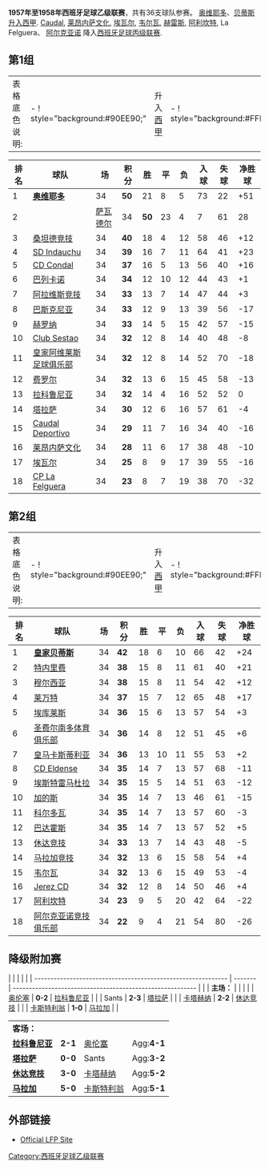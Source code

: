 **1957年至1958年西班牙足球乙级联赛**，共有36支球队参赛。 [奥维耶多](../Page/皇家奥维耶多.md "wikilink")、[贝蒂斯升入](https://zh.wikipedia.org/wiki/皇家贝蒂斯 "wikilink")[西甲](https://zh.wikipedia.org/wiki/西班牙足球甲级联赛 "wikilink"). [Caudal](https://zh.wikipedia.org/wiki/Caudal_Deportivo "wikilink"), [莱昂内萨文化](https://zh.wikipedia.org/wiki/莱昂内萨文化 "wikilink"), [埃瓦尔](https://zh.wikipedia.org/wiki/埃瓦尔社会体育足球俱乐部 "wikilink"), [韦尔瓦](https://zh.wikipedia.org/wiki/韦尔瓦足球俱乐部 "wikilink"), [赫雷斯](https://zh.wikipedia.org/wiki/赫雷斯竞技俱乐部 "wikilink"), [阿利坎特](https://zh.wikipedia.org/wiki/阿利坎特足球俱乐部 "wikilink"), La Felguera、 [阿尔克亚诺](https://zh.wikipedia.org/wiki/阿尔克亚诺竞技俱乐部 "wikilink") 降入[西班牙足球丙级联赛](../Page/西班牙足球丙级联赛.md "wikilink").

## 第1组

|                                            |                                                                                              |                                         |                                                |
| ------------------------------------------ | -------------------------------------------------------------------------------------------- | --------------------------------------- | ---------------------------------------------- |
| 表格底色说明: |- \! style="background:\#90EE90;" | 升入[西甲](https://zh.wikipedia.org/wiki/西班牙足球甲级联赛 "wikilink") |- \! style="background:\#FFDB58" | 降级附加赛 |- \! style="background:\#FFCCCC" | 降入[西班牙足球丙级联赛](../Page/西班牙足球丙级联赛.md "wikilink") |

| 排名 | 球队                                                                            | 场  | 积分     | 胜  | 平  | 负  | 入球 | 失球 | 净胜球  |
| -- | ----------------------------------------------------------------------------- | -- | ------ | -- | -- | -- | -- | -- | ---- |
| 1  | **[奥维耶多](../Page/皇家奥维耶多.md "wikilink")**                                      | 34 | **50** | 21 | 8  | 5  | 73 | 22 | \+51 |
| 2  | |[萨瓦德尔](../Page/萨瓦德尔足球俱乐部.md "wikilink")                                      | 34 | **50** | 23 | 4  | 7  | 61 | 28 | \+33 |
| 3  | [桑坦德竞技](https://zh.wikipedia.org/wiki/桑坦德竞技 "wikilink")                       | 34 | **40** | 18 | 4  | 12 | 58 | 46 | \+12 |
| 4  | [SD Indauchu](https://zh.wikipedia.org/wiki/SD_Indauchu "wikilink")           | 34 | **39** | 16 | 7  | 11 | 64 | 41 | \+23 |
| 5  | [CD Condal](https://zh.wikipedia.org/wiki/CD_Condal "wikilink")               | 34 | **37** | 16 | 5  | 13 | 56 | 40 | \+16 |
| 6  | [巴列卡诺](https://zh.wikipedia.org/wiki/巴列卡诺足球俱乐部 "wikilink")                    | 34 | **34** | 12 | 10 | 12 | 44 | 43 | \+1  |
| 7  | [阿拉维斯竞技](https://zh.wikipedia.org/wiki/阿拉维斯竞技 "wikilink")                     | 34 | **33** | 13 | 7  | 14 | 47 | 44 | \+3  |
| 8  | [巴斯克尼亚](https://zh.wikipedia.org/wiki/巴斯克尼亚竞技俱乐部 "wikilink")                  | 34 | **33** | 12 | 9  | 13 | 39 | 56 | \-17 |
| 9  | [赫罗纳](https://zh.wikipedia.org/wiki/赫罗纳足球俱乐部 "wikilink")                      | 34 | **33** | 14 | 5  | 15 | 42 | 57 | \-15 |
| 10 | [Club Sestao](https://zh.wikipedia.org/wiki/Sestao_Sport_Club "wikilink")     | 34 | **32** | 12 | 8  | 14 | 40 | 48 | \-8  |
| 11 | [皇家阿维莱斯足球俱乐部](https://zh.wikipedia.org/wiki/皇家阿维莱斯足球俱乐部 "wikilink")           | 34 | **32** | 12 | 8  | 14 | 52 | 70 | \-18 |
| 12 | [费罗尔](https://zh.wikipedia.org/wiki/费罗尔竞赛 "wikilink")                         | 34 | **32** | 13 | 6  | 15 | 45 | 58 | \-13 |
| 13 | [拉科鲁尼亚](https://zh.wikipedia.org/wiki/拉科鲁尼亚竞技 "wikilink")                     | 34 | **32** | 14 | 4  | 16 | 52 | 52 | 0    |
| 14 | [塔拉萨](https://zh.wikipedia.org/wiki/塔拉萨足球俱乐部 "wikilink")                      | 34 | **30** | 12 | 6  | 16 | 57 | 61 | \-4  |
| 15 | [Caudal Deportivo](https://zh.wikipedia.org/wiki/Caudal_Deportivo "wikilink") | 34 | **29** | 11 | 7  | 16 | 34 | 40 | \-16 |
| 16 | [莱昂内萨文化](https://zh.wikipedia.org/wiki/莱昂内萨文化 "wikilink")                     | 34 | **28** | 11 | 6  | 17 | 38 | 48 | \-10 |
| 17 | [埃瓦尔](https://zh.wikipedia.org/wiki/埃瓦尔社会体育俱乐部 "wikilink")                    | 34 | **25** | 8  | 9  | 17 | 39 | 55 | \-16 |
| 18 | [CP La Felguera](https://zh.wikipedia.org/wiki/CP_La_Felguera "wikilink")     | 34 | **23** | 8  | 7  | 19 | 38 | 70 | \-32 |

## 第2组

|                                            |                                                                                              |                                         |                                                |
| ------------------------------------------ | -------------------------------------------------------------------------------------------- | --------------------------------------- | ---------------------------------------------- |
| 表格底色说明: |- \! style="background:\#90EE90;" | 升入[西甲](https://zh.wikipedia.org/wiki/西班牙足球甲级联赛 "wikilink") |- \! style="background:\#FFDB58" | 降级附加赛 |- \! style="background:\#FFCCCC" | 降入[西班牙足球丙级联赛](../Page/西班牙足球丙级联赛.md "wikilink") |

| 排名 | 球队                                                                | 场  | 积分     | 胜  | 平  | 负  | 入球 | 失球 | 净胜球  |
| -- | ----------------------------------------------------------------- | -- | ------ | -- | -- | -- | -- | -- | ---- |
| 1  | **[皇家贝蒂斯](https://zh.wikipedia.org/wiki/皇家贝蒂斯 "wikilink")**       | 34 | **42** | 18 | 6  | 10 | 66 | 42 | \+24 |
| 2  | [特内里费](https://zh.wikipedia.org/wiki/特内里费竞技俱乐部 "wikilink")        | 34 | **38** | 15 | 8  | 11 | 61 | 40 | \+21 |
| 3  | [穆尔西亚](https://zh.wikipedia.org/wiki/皇家穆尔西亚 "wikilink")           | 34 | **38** | 15 | 8  | 11 | 54 | 42 | \+12 |
| 4  | [莱万特](https://zh.wikipedia.org/wiki/莱万特足球俱乐部 "wikilink")          | 34 | **37** | 15 | 7  | 12 | 65 | 48 | \+17 |
| 5  | [埃库莱斯](https://zh.wikipedia.org/wiki/埃库莱斯足球俱乐部 "wikilink")        | 34 | **36** | 15 | 6  | 13 | 57 | 54 | \+3  |
| 6  | [圣费尔南多体育俱乐部](https://zh.wikipedia.org/wiki/圣费尔南多体育俱乐部 "wikilink") | 34 | **36** | 14 | 8  | 12 | 51 | 45 | \+6  |
| 7  | [皇马卡斯蒂利亚](https://zh.wikipedia.org/wiki/皇马卡斯蒂利亚 "wikilink")       | 34 | **36** | 13 | 10 | 11 | 55 | 53 | \+2  |
| 8  | [CD Eldense](https://zh.wikipedia.org/wiki/CD_Eldense "wikilink") | 34 | **35** | 14 | 7  | 13 | 57 | 68 | \-11 |
| 9  | [埃斯特雷马杜拉](https://zh.wikipedia.org/wiki/埃斯特雷马杜拉足球俱乐部 "wikilink")  | 34 | **35** | 15 | 5  | 14 | 51 | 63 | \-12 |
| 10 | [加的斯](https://zh.wikipedia.org/wiki/加的斯足球俱乐部 "wikilink")          | 34 | **35** | 14 | 7  | 13 | 46 | 61 | \-15 |
| 11 | [科尔多瓦](../Page/科尔多瓦足球俱乐部.md "wikilink")                           | 34 | **35** | 14 | 7  | 13 | 57 | 60 | \-3  |
| 12 | [巴达霍斯](https://zh.wikipedia.org/wiki/巴达霍斯竞技俱乐部 "wikilink")        | 34 | **35** | 14 | 7  | 13 | 57 | 52 | \+5  |
| 13 | [休达竞技](https://zh.wikipedia.org/wiki/休达竞技俱乐部 "wikilink")          | 34 | **33** | 13 | 7  | 14 | 43 | 48 | \-5  |
| 14 | [马拉加竞技](https://zh.wikipedia.org/wiki/马拉加竞技俱乐部 "wikilink")        | 34 | **32** | 13 | 6  | 15 | 58 | 54 | \+4  |
| 15 | [韦尔瓦](https://zh.wikipedia.org/wiki/韦尔瓦足球俱乐部 "wikilink")          | 34 | **32** | 13 | 6  | 15 | 49 | 53 | \-4  |
| 16 | [Jerez CD](https://zh.wikipedia.org/wiki/Xerez_CD "wikilink")     | 34 | **32** | 12 | 8  | 14 | 50 | 46 | \+4  |
| 17 | [阿利坎特](https://zh.wikipedia.org/wiki/阿利坎特足球俱乐部 "wikilink")        | 34 | **23** | 9  | 5  | 20 | 42 | 64 | \-22 |
| 18 | [阿尔克亚诺竞技俱乐部](https://zh.wikipedia.org/wiki/阿尔克亚诺竞技俱乐部 "wikilink") | 34 | **22** | 9  | 4  | 21 | 54 | 80 | \-26 |

## 降级附加赛

|                                                              |         |                                                           |  |
| ------------------------------------------------------------ | ------- | --------------------------------------------------------- |  |
| **主场：**                                                      |         |                                                           |  |
| [奥伦塞](https://zh.wikipedia.org/wiki/奥伦塞竞技俱乐部 "wikilink")     | **0-2** | [拉科鲁尼亚](https://zh.wikipedia.org/wiki/拉科鲁尼亚竞技 "wikilink") |  |
| Sants                                                        | **2-3** | [塔拉萨](https://zh.wikipedia.org/wiki/塔拉萨足球俱乐部 "wikilink")  |  |
| [卡塔赫纳](../Page/卡塔赫纳足球俱乐部.md "wikilink")                      | **2-2** | [休达竞技](https://zh.wikipedia.org/wiki/休达竞技俱乐部 "wikilink")  |  |
| [卡斯特利翁](https://zh.wikipedia.org/wiki/卡斯特利翁竞技俱乐部 "wikilink") | **1-0** | [马拉加](https://zh.wikipedia.org/wiki/马拉加竞技俱乐部 "wikilink")  |  |

|                                                               |         |                                                              |             |
| ------------------------------------------------------------- | ------- | ------------------------------------------------------------ | ----------- |
| **客场：**                                                       |         |                                                              |             |
| **[拉科鲁尼亚](https://zh.wikipedia.org/wiki/拉科鲁尼亚竞技 "wikilink")** | **2-1** | [奥伦塞](https://zh.wikipedia.org/wiki/奥伦塞竞技俱乐部 "wikilink")     | Agg:**4-1** |
| **[塔拉萨](https://zh.wikipedia.org/wiki/塔拉萨足球俱乐部 "wikilink")**  | **0-0** | Sants                                                        | Agg:**3-2** |
| **[休达竞技](https://zh.wikipedia.org/wiki/休达竞技俱乐部 "wikilink")**  | **3-0** | [卡塔赫纳](../Page/卡塔赫纳足球俱乐部.md "wikilink")                      | Agg:**5-2** |
| **[马拉加](https://zh.wikipedia.org/wiki/马拉加竞技俱乐部 "wikilink")**  | **5-0** | [卡斯特利翁](https://zh.wikipedia.org/wiki/卡斯特利翁竞技俱乐部 "wikilink") | Agg:**5-1** |

## 外部链接

  - [Official LFP Site](http://www.lfp.es/)

[Category:西班牙足球乙级联赛](https://zh.wikipedia.org/wiki/Category:西班牙足球乙级联赛 "wikilink")